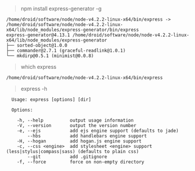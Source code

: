 > npm install express-generator -g

    /home/droid/software/node/node-v4.2.2-linux-x64/bin/express -> /home/droid/software/node/node-v4.2.2-linux-x64/lib/node_modules/express-generator/bin/express
    express-generator@4.13.1 /home/droid/software/node/node-v4.2.2-linux-x64/lib/node_modules/express-generator
    ├── sorted-object@1.0.0
    ├── commander@2.7.1 (graceful-readlink@1.0.1)
    └── mkdirp@0.5.1 (minimist@0.0.8)

> which express

    /home/droid/software/node/node-v4.2.2-linux-x64/bin/express

> express -h
    
      Usage: express [options] [dir]
    
      Options:
    
        -h, --help          output usage information
        -V, --version       output the version number
        -e, --ejs           add ejs engine support (defaults to jade)
            --hbs           add handlebars engine support
        -H, --hogan         add hogan.js engine support
        -c, --css <engine>  add stylesheet <engine> support (less|stylus|compass|sass) (defaults to plain css)
            --git           add .gitignore
        -f, --force         force on non-empty directory
    
